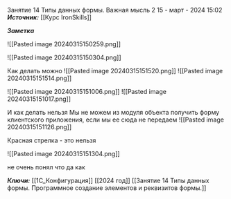 
Занятие 14 Типы данных формы. Важная мысль 2
 15 - март - 2024  15:02 
***Источник:***  [[Курс IronSkills]] 

***Заметка*** 

![[Pasted image 20240315150259.png]]

![[Pasted image 20240315150304.png]]

Как делать можно
![[Pasted image 20240315151520.png]]
![[Pasted image 20240315151514.png]]

![[Pasted image 20240315151006.png]]
![[Pasted image 20240315151017.png]]

И как делать нельзя
Мы не можем из модуля объекта получить форму клиентского приложения, если мы ее сюда не передаем
![[Pasted image 20240315151126.png]]

Красная стрелка - это нельзя

![[Pasted image 20240315151304.png]]

не очень понял что да как


***Ключи:*** [[1С_Конфигурация]] [[2024 год]]  [[Занятие 14 Типы данных формы. Программное создание элементов и реквизитов формы.]]